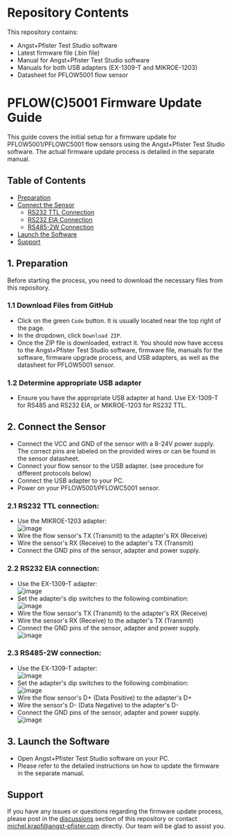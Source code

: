 # Repository Contents

This repository contains:

- Angst+Pfister Test Studio software
- Latest firmware file (.bin file)
- Manual for Angst+Pfister Test Studio software
- Manuals for both USB adapters (EX-1309-T and MIKROE-1203)
- Datasheet for PFLOW5001 flow sensor

# PFLOW(C)5001 Firmware Update Guide

This guide covers the initial setup for a firmware update for PFLOW5001/PFLOWC5001 flow sensors using the Angst+Pfister Test Studio software. The actual firmware update process is detailed in the separate manual.


## Table of Contents

- [Preparation](#1-preparation)
- [Connect the Sensor](#2-connect-the-sensor)
  - [RS232 TTL Connection](#21-rs232-ttl-connection)
  - [RS232 EIA Connection](#22-rs232-eia-connection)
  - [RS485-2W Connection](#23-rs485-2w-connection)
- [Launch the Software](#3-launch-the-software)
- [Support](#support)

## 1. Preparation

  Before starting the process, you need to download the necessary files from this repository.
  
  ### 1.1 Download Files from GitHub
  
  - Click on the green `Code` button. It is usually located near the top right of the page.
  - In the dropdown, click `Download ZIP`.
  - Once the ZIP file is downloaded, extract it. You should now have access to the Angst+Pfister Test Studio software, firmware file, manuals for the software, firmware upgrade process, and USB adapters, as well as the datasheet for PFLOW5001 sensor.
  
  ### 1.2 Determine appropriate USB adapter
  - Ensure you have the appropriate USB adapter at hand. Use EX-1309-T for RS485 and RS232 EIA, or MIKROE-1203 for RS232 TTL.

## 2. Connect the Sensor

- Connect the VCC and GND of the sensor with a 8-24V power supply. The correct pins are labeled on the provided wires or can be found in the sensor datasheet.
- Connect your flow sensor to the USB adapter. (see procedure for different protocols below)
- Connect the USB adapter to your PC.
- Power on your PFLOW5001/PFLOWC5001 sensor.

  
### 2.1 RS232 TTL connection:
- Use the MIKROE-1203 adapter: <br/> ![image](https://github.com/APSP-AG/PFLOW5001-FW-UPDATE/assets/72441261/3e8f41c8-4f73-4c66-b20c-58a7fb532e3f)
- Wire the flow sensor's TX (Transmit) to the adapter's RX (Receive)
- Wire the sensor's RX (Receive) to the adapter's TX (Transmit)
- Connect the GND pins of the sensor, adapter and power supply.

### 2.2 RS232 EIA connection:
- Use the EX-1309-T adapter: <br/> ![image](https://github.com/APSP-AG/PFLOW5001-FW-UPDATE/assets/72441261/1eaa6cca-9ca9-4115-b171-801c4f335ed0)
- Set the adapter's dip switches to the following combination: <br/> ![image](https://github.com/APSP-AG/PFLOW5001-FW-UPDATE/assets/72441261/3321004a-2868-4c47-a407-1b295f0feb9b)
- Wire the flow sensor's TX (Transmit) to the adapter's RX (Receive)
- Wire the sensor's RX (Receive) to the adapter's TX (Transmit)
- Connect the GND pins of the sensor, adapter and power supply. <br/> ![image](https://github.com/APSP-AG/PFLOW5001-FW-UPDATE/assets/72441261/7345bf0f-7717-4e94-b3cc-053a07572c0a)


### 2.3 RS485-2W connection:
- Use the EX-1309-T adapter: <br/> ![image](https://github.com/APSP-AG/PFLOW5001-FW-UPDATE/assets/72441261/1eaa6cca-9ca9-4115-b171-801c4f335ed0)
- Set the adapter's dip switches to the following combination: <br/> ![image](https://github.com/APSP-AG/PFLOW5001-FW-UPDATE/assets/72441261/314ec5f0-b7cb-4400-b4d5-6402325132bd)
- Wire the flow sensor's D+ (Data Positive) to the adapter's D+
- Wire the sensor's D- (Data Negative) to the adapter's D-
- Connect the GND pins of the sensor, adapter and power supply. <br/> ![image](https://github.com/APSP-AG/PFLOW5001-FW-UPDATE/assets/72441261/86278c84-6b89-4744-9c1f-27794d3b4c0b)


## 3. Launch the Software

- Open Angst+Pfister Test Studio software on your PC.
- Please refer to the detailed instructions on how to update the firmware in the separate manual.

## Support

If you have any issues or questions regarding the firmware update process, please post in the [discussions](https://github.com/APSP-AG/PFLOW5001-FW-UPDATE/discussions) section of this repository or contact michel.krapf@angst-pfister.com directly. Our team will be glad to assist you.
